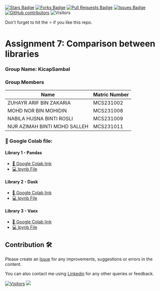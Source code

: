 <a href="https://github.com/drshahizan/Python-big-data/stargazers"><img src="https://img.shields.io/github/stars/drshahizan/Python-big-data" alt="Stars Badge"/></a>
<a href="https://github.com/drshahizan/Python-big-data/network/members"><img src="https://img.shields.io/github/forks/drshahizan/Python-big-data" alt="Forks Badge"/></a>
<a href="https://github.com/drshahizan/Python-big-data/pulls"><img src="https://img.shields.io/github/issues-pr/drshahizan/Python-big-data" alt="Pull Requests Badge"/></a>
<a href="https://github.com/drshahizan/Python-big-data/issues"><img src="https://img.shields.io/github/issues/drshahizan/Python-big-data" alt="Issues Badge"/></a>
<a href="https://github.com/drshahizan/Python-big-data/graphs/contributors"><img alt="GitHub contributors" src="https://img.shields.io/github/contributors/drshahizan/Python-big-data?color=2b9348"></a>
![Visitors](https://api.visitorbadge.io/api/visitors?path=https%3A%2F%2Fgithub.com%2Fdrshahizan%2FPython-big-data&labelColor=%23d9e3f0&countColor=%23697689&style=flat)

Don't forget to hit the :star: if you like this repo.

# Assignment 7: Comparison between libraries

### Group Name: KicapSambal
### Group Members

| Name          | Matric Number  | 
| ------------- | -------------- | 
| ZUHAYR ARIF BIN ZAKARIA       | MCS231002       |
| MOHD NOR BIN MOHIDIN   | MCS231008        | 
| NABILA HUSNA BINTI ROSLI  | MCS231009        | 
| NUR AZIMAH BINTI MOHD SALLEH  | MCS231011         | 

### 📂 Google Colab file:

#### Library 1 - Pandas
* [📖 Google Colab link ](https://colab.research.google.com/drive/1G7HdakfWEkfc6WCFPpiAVET-jXwaKGEj?usp=sharing)
* [💻 Ipynb File ](https://github.com/drshahizan/Python-big-data/blob/main/assignment/ass7/bdm/KicapSambal/Pandas.ipynb)

#### Library 2 - Dask
* [📖 Google Colab link ]()
* [💻 Ipynb File ]()

#### Library 3 - Vaex
* [📖 Google Colab link ](https://colab.research.google.com/drive/1THNZELX7qW0no0en5jawfsGRPSOc10D_?usp=drive_link)
* [💻 Ipynb File ](https://github.com/drshahizan/Python-big-data/blob/main/assignment/ass7/bdm/KicapSambal/Vaex.ipynb)

## Contribution 🛠️
Please create an [Issue](https://github.com/drshahizan/Python_EDA/issues) for any improvements, suggestions or errors in the content.

You can also contact me using [Linkedin](https://www.linkedin.com/in/drshahizan/) for any other queries or feedback.

[![Visitors](https://api.visitorbadge.io/api/visitors?path=https%3A%2F%2Fgithub.com%2Fdrshahizan&labelColor=%23697689&countColor=%23555555&style=plastic)](https://visitorbadge.io/status?path=https%3A%2F%2Fgithub.com%2Fdrshahizan)
![](https://hit.yhype.me/github/profile?user_id=81284918)

